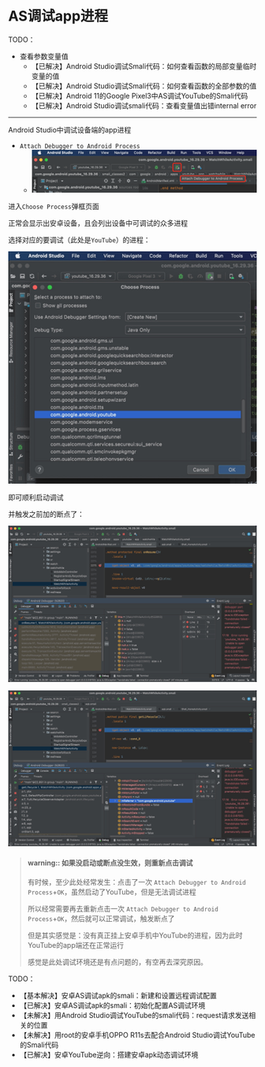 # AS调试app进程

TODO：

* 查看参数变量值
  * 【已解决】Android Studio调试Smali代码：如何查看函数的局部变量临时变量的值
  * 【已解决】Android Studio调试Smali代码：如何查看函数的全部参数的值
  * 【已解决】Android 11的Google Pixel3中AS调试YouTube的Smali代码
  * 【已解决】Android Studio调试smali代码：查看变量值出错internal error

---

Android Studio中调试设备端的app进程

* `Attach Debugger to Android Process`
  * ![as_attach_debugger_to_process](../assets/img/as_attach_debugger_to_process.png)

进入`Choose Process`弹框页面

正常会显示出安卓设备，且会列出设备中可调试的众多进程

选择对应的要调试（此处是`YouTube`）的进程：

![choose_debug_youtube_process](../assets/img/choose_debug_youtube_process.jpg)

即可顺利启动调试

并触发之前加的断点了：

![as_smali_breakpoint_hit](../assets/img/as_smali_breakpoint_hit.jpg)

![as_debug_smali_vars](../assets/img/as_debug_smali_vars.jpg)

> #### warning:: 如果没启动或断点没生效，则重新点击调试
> 有时候，至少此处经常发生：点击了一次 `Attach Debugger to Android Process`+`OK`，虽然启动了YouTube，但是无法调试进程
> 
> 所以经常需要再去重新点击一次  `Attach Debugger to Android Process`+`OK`，然后就可以正常调试，触发断点了
> 
> 但是其实感觉是：没有真正挂上安卓手机中YouTube的进程，因为此时YouTube的app端还在正常运行
> 
> 感觉是此处调试环境还是有点问题的，有空再去深究原因。

TODO：

* 【基本解决】安卓AS调试apk的smali：新建和设置远程调试配置
* 【已解决】安卓AS调试apk的smali：初始化配置AS调试环境
* 【未解决】用Android Studio调试YouTube的smali代码：request请求发送相关的位置
* 【未解决】用root的安卓手机OPPO R11s去配合Android Studio调试YouTube的Smali代码
* 【已解决】安卓YouTube逆向：搭建安卓apk动态调试环境
